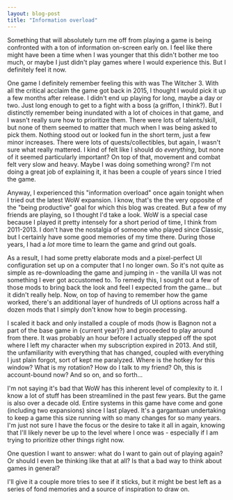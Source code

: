```yaml
---
layout: blog-post
title: "Information overload"
---
```

Something that will absolutely turn me off from playing a game is being confronted with a ton of information on-screen early on. I feel like there might have been a time when I was younger that this didn't bother me too much, or maybe I just didn't play games where I would experience this. But I definitely feel it now.

One game I definitely remember feeling this with was The Witcher 3. With all the critical acclaim the game got back in 2015, I thought I would pick it up a few months after release. I didn't end up playing for long, maybe a day or two. Just long enough to get to a fight with a boss (a griffon, I think?). But I distinctly remember being inundated with a lot of choices in that game, and I wasn't really sure how to prioritize them. There were lots of talents/skill, but none of them seemed to matter that much when I was being asked to pick them. Nothing stood out or looked fun in the short term, just a few minor increases. There were lots of quests/collectibles, but again, I wasn't sure what really mattered. I kind of felt like I should do _everything_, but none of it seemed particularly important? On top of that, movement and combat felt very slow and heavy. Maybe I was doing something wrong? I'm not doing a great job of explaining it, it has been a couple of years since I tried the game.

Anyway, I experienced this "information overload" once again tonight when I tried out the latest WoW expansion. I know, that's the the very opposite of the "being productive" goal for which this blog was created. But a few of my friends are playing, so I thought I'd take a look. WoW is a special case because I played it pretty intensely for a short period of time, I think from 2011-2013. I don't have the nostalgia of someone who played since Classic, but I certainly have some good memories of my time there. During those years, I had a _lot_ more time to learn the game and grind out goals.

As a result, I had some pretty elaborate mods and a pixel-perfect UI configuration set up on a computer that I no longer own. So it's not quite as simple as re-downloading the game and jumping in - the vanilla UI was not something I ever got accustomed to. To remedy this, I sought out a few of those mods to bring back the look and feel I expected from the game... but it didn't really help. Now, on top of having to remember how the game worked, there's an additional layer of hundreds of UI options across half a dozen mods that I simply don't know how to begin processing.

I scaled it back and only installed a couple of mods (how is Bagnon not a part of the base game in {current year}?) and proceeded to play around from there. It was probably an hour before I actually stepped off the spot where I left my character when my subscription expired in 2013. And still, the unfamiliarity with everything that has changed, coupled with everything I just plain forgot, sort of kept me paralyzed. Where is the hotkey for this window? What is my rotation? How do I talk to my friend? Oh, this is account-bound now? And so on, and so forth...

I'm not saying it's bad that WoW has this inherent level of complexity to it. I know a lot of stuff has been streamlined in the past few years. But the game is also over a decade old. Entire systems in this game have come and gone (including two expansions) since I last played. It's a gargantuan undertaking to keep a game this size running with so many changes for so many years. I'm just not sure I have the focus or the desire to take it all in again, knowing that I'll likely never be up to the level where I once was - especially if I am trying to prioritize other things right now.

One question I want to answer: what do I want to gain out of playing again? Or should I even be thinking like that at all? Is that a bad way to think about games in general?

I'll give it a couple more tries to see if it sticks, but it might be best left as a series of fond memories and a source of inspiration to draw on.